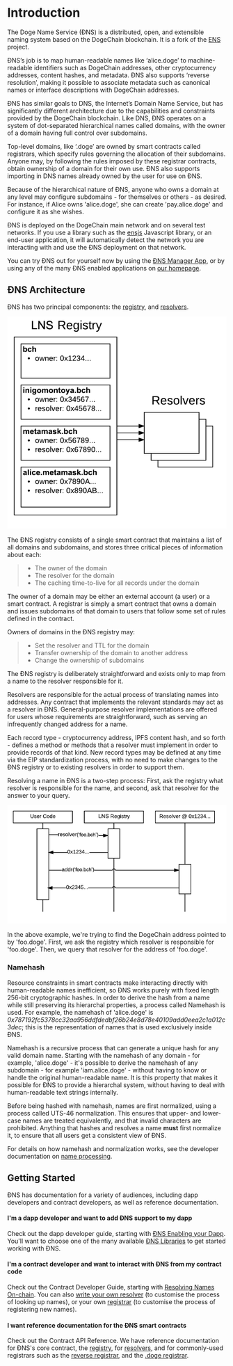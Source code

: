 # Introduction

The Doge Name Service (ĐNS) is a distributed, open, and extensible naming system based on the DogeChain blockchain. It is a fork of the [ENS](https://ens.domains) project.

ĐNS’s job is to map human-readable names like ‘alice.doge’ to machine-readable identifiers such as DogeChain addresses, other cryptocurrency addresses, content hashes, and metadata. ĐNS also supports ‘reverse resolution’, making it possible to associate metadata such as canonical names or interface descriptions with DogeChain addresses.

ĐNS has similar goals to DNS, the Internet’s Domain Name Service, but has significantly different architecture due to the capabilities and constraints provided by the DogeChain blockchain. Like DNS, ĐNS operates on a system of dot-separated hierarchical names called domains, with the owner of a domain having full control over subdomains.

Top-level domains, like ‘.doge’ are owned by smart contracts called registrars, which specify rules governing the allocation of their subdomains. Anyone may, by following the rules imposed by these registrar contracts, obtain ownership of a domain for their own use. ĐNS also supports importing in DNS names already owned by the user for use on ĐNS.

Because of the hierarchical nature of ĐNS, anyone who owns a domain at any level may configure subdomains - for themselves or others - as desired. For instance, if Alice owns 'alice.doge', she can create 'pay.alice.doge' and configure it as she wishes.

ĐNS is deployed on the DogeChain main network and on several test networks. If you use a library such as the [ensjs](https://www.npmjs.com/package/@ensdomains/ensjs) Javascript library, or an end-user application, it will automatically detect the network you are interacting with and use the ĐNS deployment on that network.

You can try ĐNS out for yourself now by using the [ĐNS Manager App](https://app.dogedomains.wf), or by using any of the many ĐNS enabled applications on [our homepage](https://dogedomains.wf).

## ĐNS Architecture

ĐNS has two principal components: the [registry](contract-api-reference/dns.md), and [resolvers](contract-api-reference/publicresolver.md).

![](<.gitbook/assets/ens-architecture.png>)

The ĐNS registry consists of a single smart contract that maintains a list of all domains and subdomains, and stores three critical pieces of information about each:

> * The owner of the domain
> * The resolver for the domain
> * The caching time-to-live for all records under the domain

The owner of a domain may be either an external account (a user) or a smart contract. A registrar is simply a smart contract that owns a domain and issues subdomains of that domain to users that follow some set of rules defined in the contract.

Owners of domains in the ĐNS registry may:

> * Set the resolver and TTL for the domain
> * Transfer ownership of the domain to another address
> * Change the ownership of subdomains

The ĐNS registry is deliberately straightforward and exists only to map from a name to the resolver responsible for it.

Resolvers are responsible for the actual process of translating names into addresses. Any contract that implements the relevant standards may act as a resolver in ĐNS. General-purpose resolver implementations are offered for users whose requirements are straightforward, such as serving an infrequently changed address for a name.

Each record type - cryptocurrency address, IPFS content hash, and so forth - defines a method or methods that a resolver must implement in order to provide records of that kind. New record types may be defined at any time via the EIP standardization process, with no need to make changes to the ĐNS registry or to existing resolvers in order to support them.

Resolving a name in ĐNS is a two-step process: First, ask the registry what resolver is responsible for the name, and second, ask that resolver for the answer to your query.

![](<.gitbook/assets/resolver-graph.png>)

In the above example, we're trying to find the DogeChain address pointed to by 'foo.doge'. First, we ask the registry which resolver is responsible for 'foo.doge'. Then, we query that resolver for the address of 'foo.doge'.

### Namehash

Resource constraints in smart contracts make interacting directly with human-readable names inefficient, so ĐNS works purely with fixed length 256-bit cryptographic hashes. In order to derive the hash from a name while still preserving its hierarchal properties, a process called Namehash is used. For example, the namehash of 'alice.doge' is _0x787192fc5378cc32aa956ddfdedbf26b24e8d78e40109add0eea2c1a012c3dec_; this is the representation of names that is used exclusively inside ĐNS.

Namehash is a recursive process that can generate a unique hash for any valid domain name. Starting with the namehash of any domain - for example, 'alice.doge' - it's possible to derive the namehash of any subdomain - for example 'iam.alice.doge' - without having to know or handle the original human-readable name. It is this property that makes it possible for ĐNS to provide a hierarchal system, without having to deal with human-readable text strings internally.

Before being hashed with namehash, names are first normalized, using a process called UTS-46 normalization. This ensures that upper- and lower-case names are treated equivalently, and that invalid characters are prohibited. Anything that hashes and resolves a name **must** first normalize it, to ensure that all users get a consistent view of ĐNS.

For details on how namehash and normalization works, see the developer documentation on [name processing](contract-api-reference/name-processing.md).

## Getting Started

ĐNS has documentation for a variety of audiences, including dapp developers and contract developers, as well as reference documentation.

#### I'm a dapp developer and want to add ĐNS support to my dapp

Check out the dapp developer guide, starting with [ĐNS Enabling your Dapp](dapp-developer-guide/dns-enabling-your-dapp.md). You'll want to choose one of the many available [ĐNS Libraries](dapp-developer-guide/dns-libraries.md) to get started working with ĐNS.

#### I'm a contract developer and want to interact with ĐNS from my contract code

Check out the Contract Developer Guide, starting with [Resolving Names On-chain](contract-developer-guide/resolving-names-on-chain.md). You can also [write your own resolver](contract-developer-guide/writing-a-resolver.md) (to customise the process of looking up names), or your own [registrar](contract-developer-guide/writing-a-registrar.md) (to customise the process of registering new names).

#### I want reference documentation for the ĐNS smart contracts

Check out the Contract API Reference. We have reference documentation for ĐNS's core contract, the [registry](contract-api-reference/dns.md), for [resolvers](contract-api-reference/publicresolver.md), and for commonly-used registrars such as the [reverse registrar](contract-api-reference/reverseregistrar.md), and the [.doge registrar](contract-api-reference/.dns/g-permanent-registrar/).
